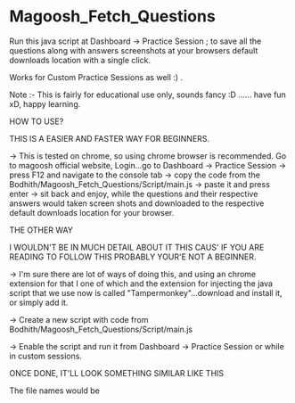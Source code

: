 # Magoosh_Fetch_Questions

Run this java script at Dashboard -> Practice Session ; to save all the questions along with answers screenshots at your browsers default downloads location with a single click.

Works for Custom Practice Sessions as well :) .

Note :- This is fairly for educational use only, sounds fancy :D ...... have fun xD, happy learning.


HOW TO USE?

THIS IS A EASIER AND FASTER WAY FOR BEGINNERS.

-> This is tested on chrome, so using chrome browser is recommended. Go to magoosh official website, Login...go to Dashboard -> Practice Session -> press F12 and navigate to the console tab -> copy the code from the Bodhith/Magoosh_Fetch_Questions/Script/main.js -> paste it and press enter -> sit back and enjoy, while the questions and their respective answers would taken screen shots and downloaded to the respective default downloads location for your browser.

THE OTHER WAY

I WOULDN'T BE IN MUCH DETAIL ABOUT IT THIS CAUS' IF YOU ARE READING TO FOLLOW THIS PROBABLY YOUR'E NOT A BEGINNER.

-> I'm sure there are lot of ways of doing this, and using an chrome extension for that I one of which and the extension for injecting the java script that we use now is called "Tampermonkey"...download and install it, or simply add it.

-> Create a new script with code from Bodhith/Magoosh_Fetch_Questions/Script/main.js

-> Enable the script and run it from Dashboard -> Practice Session or while in custom sessions.

ONCE DONE, IT'LL LOOK SOMETHING SIMILAR LIKE THIS

The file names would be 
